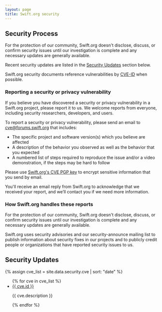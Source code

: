 ```yaml
---
layout: page
title: Swift.org security
---
```


## Security Process

For the protection of our community, Swift.org doesn't disclose, discuss, or confirm security issues until our investigation is complete and any necessary updates are generally available.

Recent security updates are listed in the [Security Updates](#security-updates) section below.

Swift.org security documents reference vulnerabilities by [CVE-ID](https://cve.mitre.org/about/) when possible.

### Reporting a security or privacy vulnerability

If you believe you have discovered a security or privacy vulnerability in a Swift.org project, please report it to us.
We welcome reports from everyone, including security researchers, developers, and users.

To report a security or privacy vulnerability, please send an email to [cve@forums.swift.org](mailto:cve@forums.swift.org) that includes:

* The specific project and software version(s) which you believe are affected
* A description of the behavior you observed as well as the behavior that you expected
* A numbered list of steps required to reproduce the issue and/or a video demonstration, if the steps may be hard to follow

Please use [Swift.org's CVE PGP key]({{site.url}}/keys/cve-signing-key-1.asc) to encrypt sensitive information that you send by email.

You'll receive an email reply from Swift.org to acknowledge that we received your report, and we’ll contact you if we need more information.

### How Swift.org handles these reports

For the protection of our community, Swift.org doesn't disclose, discuss, or confirm security issues until our investigation is complete and any necessary updates are generally available.

Swift.org uses security advisories and our security-announce mailing list to publish information about security fixes in our projects and to publicly credit people or organizations that have reported security issues to us.

## Security Updates

{% assign cve_list = site.data.security.cve | sort: "date" %}

<ul>
  {% for cve in cve_list %}
  <li>
    <a href="https://cve.mitre.org/cgi-bin/cvename.cgi?name={{ cve.id }}">{{ cve.id }}</a>
    <p>
    {{ cve.description }}
    </p>
  </li>
  {% endfor %}
</ul>
